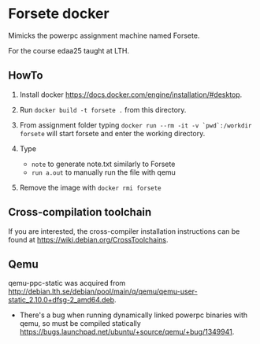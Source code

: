# Forsete docker
Mimicks the powerpc assignment machine named Forsete.

For the course edaa25 taught at LTH.

## HowTo
1. Install docker https://docs.docker.com/engine/installation/#desktop.

2. Run `docker build -t forsete .` from this directory.

3. From assignment folder typing ```docker run --rm -it -v `pwd`:/workdir forsete``` will start forsete and enter the working directory.

4. Type
    - `note` to generate note.txt similarly to Forsete
    - `run a.out` to manually run the file with qemu

5. Remove the image with `docker rmi forsete`

## Cross-compilation toolchain
If you are interested, the cross-compiler installation instructions can be found at https://wiki.debian.org/CrossToolchains.

## Qemu
qemu-ppc-static was acquired from http://debian.lth.se/debian/pool/main/q/qemu/qemu-user-static_2.10.0+dfsg-2_amd64.deb.
- There's a bug when running dynamically linked powerpc binaries with qemu, so must be compiled statically https://bugs.launchpad.net/ubuntu/+source/qemu/+bug/1349941.
